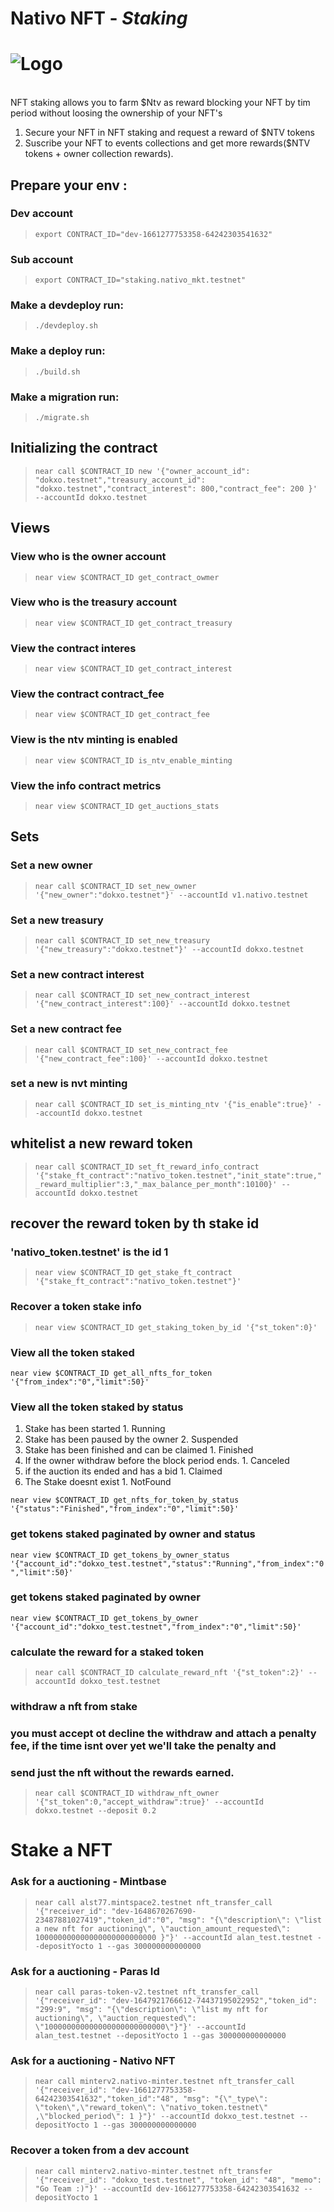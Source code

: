 # Nativo NFT - *Staking*

# ![Logo](https://develop.testnet.nativonft.app/static/media/LogoBlanco.30fcfa22.png)
<br>
NFT staking allows you to farm $Ntv as reward blocking your NFT by tim period without loosing the ownership of your NFT's

1. Secure your NFT in NFT staking and request a reward of $NTV tokens
2. Suscribe your NFT to events collections and get more rewards($NTV tokens + owner collection rewards).

## Prepare your env :

### Dev account

> `export CONTRACT_ID="dev-1661277753358-64242303541632"`

### Sub account

> `export CONTRACT_ID="staking.nativo_mkt.testnet"`

### Make a devdeploy run:

> `./devdeploy.sh`

### Make a deploy run:

> `./build.sh`

### Make a migration run:

> `./migrate.sh`

## Initializing the contract

> `near call $CONTRACT_ID new '{"owner_account_id": "dokxo.testnet","treasury_account_id": "dokxo.testnet","contract_interest": 800,"contract_fee": 200 }' --accountId dokxo.testnet`

## Views

### View who is the owner account

> `near view $CONTRACT_ID get_contract_owmer`

### View who is the treasury account

> `near view $CONTRACT_ID get_contract_treasury`

### View the contract interes

> `near view $CONTRACT_ID get_contract_interest`

### View the contract contract\_fee

> `near view $CONTRACT_ID get_contract_fee`

### View is the ntv minting is enabled

> `near view $CONTRACT_ID is_ntv_enable_minting`

### View the info contract metrics
>` near view $CONTRACT_ID get_auctions_stats   `
## Sets

### Set a new owner

> `near call $CONTRACT_ID set_new_owner '{"new_owner":"dokxo.testnet"}' --accountId v1.nativo.testnet`

### Set a new treasury

> `near call $CONTRACT_ID set_new_treasury '{"new_treasury":"dokxo.testnet"}' --accountId dokxo.testnet`

### Set a new contract interest

> `near call $CONTRACT_ID set_new_contract_interest '{"new_contract_interest":100}' --accountId dokxo.testnet`

### Set a new contract fee

> `near call $CONTRACT_ID set_new_contract_fee '{"new_contract_fee":100}' --accountId dokxo.testnet`

### set a new is nvt minting

> `near call $CONTRACT_ID set_is_minting_ntv '{"is_enable":true}' --accountId dokxo.testnet`

## whitelist a new reward token

> `near call $CONTRACT_ID set_ft_reward_info_contract '{"stake_ft_contract":"nativo_token.testnet","init_state":true,"_reward_multiplier":3,"_max_balance_per_month":10100}' --accountId dokxo.testnet `


## recover the reward token by th stake id

### 'nativo_token.testnet' is the id 1

> `near view $CONTRACT_ID get_stake_ft_contract '{"stake_ft_contract":"nativo_token.testnet"}' `

### Recover a token stake info

> `near view $CONTRACT_ID get_staking_token_by_id '{"st_token":0}'  `


### View all the token staked
`near view $CONTRACT_ID get_all_nfts_for_token '{"from_index":"0","limit":50}' `

### View all the token staked by status
  1. Stake has been started
    1. Running
  2.  Stake has been paused by the owner
    2. Suspended
  3.  Stake has been finished and can be claimed
    1. Finished
  4.  If the owner withdraw before the block period ends.
    1. Canceled
  5.  if the auction its ended and has a bid 
    1. Claimed
  6.  The Stake doesnt exist
    1. NotFound

`near view $CONTRACT_ID get_nfts_for_token_by_status '{"status":"Finished","from_index":"0","limit":50}' `

### get tokens staked paginated by owner and status
`near view $CONTRACT_ID get_tokens_by_owner_status '{"account_id":"dokxo_test.testnet","status":"Running","from_index":"0","limit":50}' `
### get tokens staked paginated by owner 
`near view $CONTRACT_ID get_tokens_by_owner '{"account_id":"dokxo_test.testnet","from_index":"0","limit":50}' `

### calculate the reward for a staked token
> `near call $CONTRACT_ID calculate_reward_nft '{"st_token":2}' --accountId dokxo_test.testnet  `

### withdraw a nft from stake
### you must accept ot decline the withdraw and attach a penalty fee, if the time isnt over yet we'll take the penalty and 
### send just the nft without the rewards earned.
> `near call $CONTRACT_ID withdraw_nft_owner '{"st_token":0,"accept_withdraw":true}' --accountId dokxo.testnet --deposit 0.2`


# Stake a NFT

### Ask for a auctioning - Mintbase

> `near call alst77.mintspace2.testnet nft_transfer_call '{"receiver_id": "dev-1648670267690-23487881027419","token_id":"0", "msg": "{\"description\": \"list a new nft for auctioning\", \"auction_amount_requested\": 100000000000000000000000000 }"}' --accountId alan_test.testnet --depositYocto 1 --gas 300000000000000`

### Ask for a auctioning - Paras Id

> `near call paras-token-v2.testnet nft_transfer_call '{"receiver_id": "dev-1647921766612-74437195022952","token_id": "299:9", "msg": "{\"description\": \"list my nft for auctioning\", \"auction_requested\": \"100000000000000000000000000\"}"}' --accountId alan_test.testnet --depositYocto 1 --gas 300000000000000`

### Ask for a auctioning - Nativo NFT

> `near call minterv2.nativo-minter.testnet nft_transfer_call '{"receiver_id": "dev-1661277753358-64242303541632","token_id":"48", "msg": "{\"_type\": \"token\",\"reward_token\": \"nativo_token.testnet\" ,\"blocked_period\": 1 }"}' --accountId dokxo_test.testnet --depositYocto 1 --gas 300000000000000 `

### Recover a token from a dev account

> `near call minterv2.nativo-minter.testnet nft_transfer '{"receiver_id": "dokxo_test.testnet", "token_id": "48", "memo": "Go Team :)"}' --accountId dev-1661277753358-64242303541632 --depositYocto 1  `